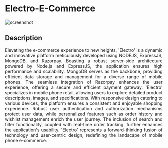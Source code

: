 # Electro-E-Commerce
<img src="https://i.ibb.co/Cbq7mgc/screenshot.png" alt="screenshot" border="0" /> 

## Description 

<p align="justify">Elevating the e-commerce experience to new heights, 'Electro' is a dynamic and innovative platform meticulously developed using NODEJS, ExpressJS, MongoDB, and Razorpay. Boasting a robust server-side architecture powered by Node.js and ExpressJS, the application ensures high performance and scalability. MongoDB serves as the backbone, providing efficient data storage and management for a diverse range of mobile phones. The seamless integration of Razorpay enhances the user experience, offering a secure and efficient payment gateway. 'Electro' specializes in mobile phone retail, allowing users to explore detailed product descriptions, images, and specifications. With responsive design catering to various devices, the platform ensures a consistent and enjoyable shopping experience. Robust user authentication and authorization mechanisms protect user data, while personalized features such as order history and wishlist management enrich the user journey. The inclusion of search and filter functionality, coupled with real-time order tracking, further enhances the application's usability. 'Electro' represents a forward-thinking fusion of technology and user-centric design, redefining the landscape of mobile phone e-commerce.</p>
